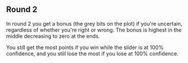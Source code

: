 Round 2
-------

In round 2 you get a bonus (the grey bits on the plot) if you're uncertain, regardless of 
whether you're right or wrong. The bonus is highest in the middle decreasing to zero at 
the ends.

You still get the most points if you win while the slider is at 100% confidence, and you still 
lose the most if you lose at 100% confidence.
